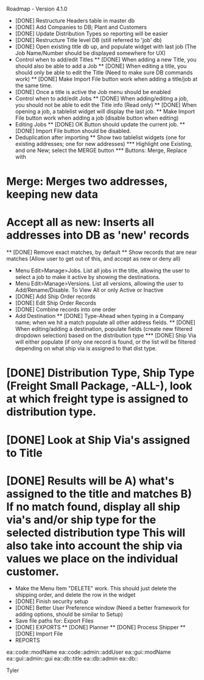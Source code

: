Roadmap - Version 4.1.0

* [DONE] Restructure Headers table in master db
* [DONE] Add Companies to DB; Plant and Customers
* [DONE] Update Distribution Types so reporting will be easier
* [DONE] Restructure Title level DB (still referred to 'job' db)
* [DONE] Open existing title db up, and populate widget with last job (The Job Name/Number should be displayed somewhere for UX)
* Control when to add/edit Titles
** [DONE] When adding a new Title, you should also be able to add a Job
** [DONE] When editing a title, you should only be able to edit the Title (Need to make sure DB commands work)
** [DONE] Make Import File button work when adding a title/job at the same time.
* [DONE] Once a title is active the Job menu should be enabled
* Control when to add/edit Jobs
** [DONE] When adding/editing a job, you should not be able to edit the Title info (Read only)
** [DONE] When opening a job, a tablelist widget will display the last job.
** Make Import File button work when adding a job (disable button when editing)
* Editing Jobs
** [DONE] OK Button should update the current job.
** [DONE] Import File button should be disabled.
* Deduplication after importing
** Show two tablelist widgets (one for existing addresses; one for new addresses)
*** Highlight one Existing, and one New; select the MERGE button
*** Buttons: Merge, Replace with
# Merge: Merges two addresses, keeping new data
# Accept all as new: Inserts all addresses into DB as 'new' records
** [DONE] Remove exact matches, by default
** Show records that are near matches (Allow user to get out of this, and accept as new or deny all)
* Menu Edit>Manage>Jobs. List all jobs in the title, allowing the user to select a job to make it active by showing the destinations.
* Menu Edit>Manage>Versions. List all versions, allowing the user to Add/Rename/Disable. To View All or only Active or Inactive
* [DONE] Add Ship Order records
* [DONE] Edit Ship Order Records
* [DONE] Combine records into one order
* Add Destination
** [DONE] Type-Ahead when typing in a Company name; when we hit a match populate all other address fields.
** [DONE] When editing/adding a destination, populate fields (create new filtered dropdown selection) based on the distribution type
*** [DONE] Ship Via will either populate (if only one record is found, or the list will be filtered depending on what ship via is assigned to that dist type.
# [DONE] Distribution Type, Ship Type (Freight Small Package, -ALL-), look at which freight type is assigned to distribution type.
# [DONE] Look at Ship Via's assigned to Title
# [DONE] Results will be A) what's assigned to the title and matches B) If no match found, display all ship via's and/or ship type for the selected distribution type This will also take into account the ship via values we place on the individual customer.
* Make the Menu Item "DELETE" work. This should just delete the shipping order, and delete the row in the widget
* [DONE] Finish security setup
* [DONE] Better User Preference window (Need a better framework for adding options, should be similar to Setup)
* Save file paths for: Export Files
* [DONE] EXPORTS
** [DONE] Planner
** [DONE] Process Shipper
** [DONE] Import File
* REPORTS

ea::code::modName
	ea::code::admin::addUser
ea::gui::modName
	ea::gui::admin::gui
ea::db::title
ea::db::admin
ea::db::

Tyler